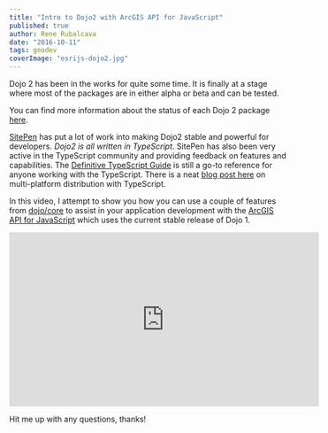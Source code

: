 ```yaml
---
title: "Intro to Dojo2 with ArcGIS API for JavaScript"
published: true
author: Rene Rubalcava
date: "2016-10-11"
tags: geodev
coverImage: "esrijs-dojo2.jpg"
---
```


Dojo 2 has been in the works for quite some time. It is finally at a stage where most of the packages are in either alpha or beta and can be tested.

You can find more information about the status of each Dojo 2 package [here](https://github.com/dojo/meta#status).

[SitePen](https://www.sitepen.com/) has put a lot of work into making Dojo2 stable and powerful for developers. _Dojo2 is all written in TypeScript_. SitePen has also been very active in the TypeScript community and providing feedback on features and capabilities. The [Definitive TypeScript Guide](https://www.sitepen.com/blog/2013/12/31/definitive-guide-to-typescript/) is still a go-to reference for anyone working with the TypeScript. There is a neat [blog post here](https://www.sitepen.com/blog/2015/06/01/multi-platform-distribution-with-typescript/) on multi-platform distribution with TypeScript.

In this video, I attempt to show you how you can use a couple of features from [dojo/core](https://github.com/dojo/core) to assist in your application development with the [ArcGIS API for JavaScript](https://developers.arcgis.com/javascript/) which uses the current stable release of Dojo 1.

<iframe width="560" height="315" src="https://www.youtube.com/embed/gvGpIUI7MMY" frameborder="0" allowfullscreen></iframe>

Hit me up with any questions, thanks!

